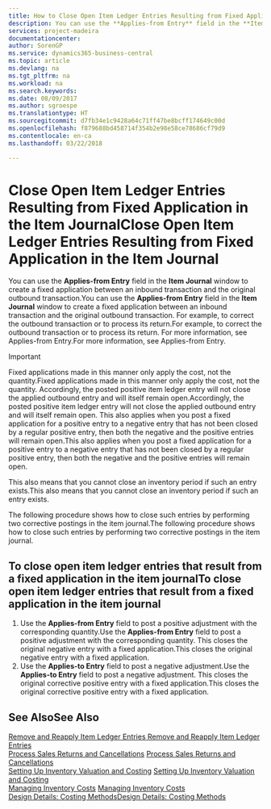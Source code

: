 ```yaml
---
title: How to Close Open Item Ledger Entries Resulting from Fixed Application in the Item Journal | Microsoft Docs
description: You can use the **Applies-from Entry** field in the **Item Journal** window to create a fixed application between an inbound transaction and the original outbound transaction. For example, to correct the outbound transaction or to process its return.
services: project-madeira
documentationcenter: 
author: SorenGP
ms.service: dynamics365-business-central
ms.topic: article
ms.devlang: na
ms.tgt_pltfrm: na
ms.workload: na
ms.search.keywords: 
ms.date: 08/09/2017
ms.author: sgroespe
ms.translationtype: HT
ms.sourcegitcommit: d7fb34e1c9428a64c71ff47be8bcff174649c00d
ms.openlocfilehash: f879688bd458714f354b2e98e58ce78686cf79d9
ms.contentlocale: en-ca
ms.lasthandoff: 03/22/2018

---
```

# <a name="close-open-item-ledger-entries-resulting-from-fixed-application-in-the-item-journal"></a><span data-ttu-id="bc834-104">Close Open Item Ledger Entries Resulting from Fixed Application in the Item Journal</span><span class="sxs-lookup"><span data-stu-id="bc834-104">Close Open Item Ledger Entries Resulting from Fixed Application in the Item Journal</span></span>
<span data-ttu-id="bc834-105">You can use the **Applies-from Entry** field in the **Item Journal** window to create a fixed application between an inbound transaction and the original outbound transaction.</span><span class="sxs-lookup"><span data-stu-id="bc834-105">You can use the **Applies-from Entry** field in the **Item Journal** window to create a fixed application between an inbound transaction and the original outbound transaction.</span></span> <span data-ttu-id="bc834-106">For example, to correct the outbound transaction or to process its return.</span><span class="sxs-lookup"><span data-stu-id="bc834-106">For example, to correct the outbound transaction or to process its return.</span></span> <span data-ttu-id="bc834-107">For more information, see Applies-from Entry.</span><span class="sxs-lookup"><span data-stu-id="bc834-107">For more information, see Applies-from Entry.</span></span>  

> [!IMPORTANT]  
>  <span data-ttu-id="bc834-108">Fixed applications made in this manner only apply the cost, not the quantity.</span><span class="sxs-lookup"><span data-stu-id="bc834-108">Fixed applications made in this manner only apply the cost, not the quantity.</span></span> <span data-ttu-id="bc834-109">Accordingly, the posted positive item ledger entry will not close the applied outbound entry and will itself remain open.</span><span class="sxs-lookup"><span data-stu-id="bc834-109">Accordingly, the posted positive item ledger entry will not close the applied outbound entry and will itself remain open.</span></span> <span data-ttu-id="bc834-110">This also applies when you post a fixed application for a positive entry to a negative entry that has not been closed by a regular positive entry, then both the negative and the positive entries will remain open.</span><span class="sxs-lookup"><span data-stu-id="bc834-110">This also applies when you post a fixed application for a positive entry to a negative entry that has not been closed by a regular positive entry, then both the negative and the positive entries will remain open.</span></span>  
>   
>  <span data-ttu-id="bc834-111">This also means that you cannot close an inventory period if such an entry exists.</span><span class="sxs-lookup"><span data-stu-id="bc834-111">This also means that you cannot close an inventory period if such an entry exists.</span></span>  

<span data-ttu-id="bc834-112">The following procedure shows how to close such entries by performing two corrective postings in the item journal.</span><span class="sxs-lookup"><span data-stu-id="bc834-112">The following procedure shows how to close such entries by performing two corrective postings in the item journal.</span></span>  

## <a name="to-close-open-item-ledger-entries-that-result-from-a-fixed-application-in-the-item-journal"></a><span data-ttu-id="bc834-113">To close open item ledger entries that result from a fixed application in the item journal</span><span class="sxs-lookup"><span data-stu-id="bc834-113">To close open item ledger entries that result from a fixed application in the item journal</span></span>  

1.  <span data-ttu-id="bc834-114">Use the **Applies-from Entry** field to post a positive adjustment with the corresponding quantity.</span><span class="sxs-lookup"><span data-stu-id="bc834-114">Use the **Applies-from Entry** field to post a positive adjustment with the corresponding quantity.</span></span> <span data-ttu-id="bc834-115">This closes the original negative entry with a fixed application.</span><span class="sxs-lookup"><span data-stu-id="bc834-115">This closes the original negative entry with a fixed application.</span></span>  
2.  <span data-ttu-id="bc834-116">Use the **Applies-to Entry** field to post a negative adjustment.</span><span class="sxs-lookup"><span data-stu-id="bc834-116">Use the **Applies-to Entry** field to post a negative adjustment.</span></span> <span data-ttu-id="bc834-117">This closes the original corrective positive entry with a fixed application.</span><span class="sxs-lookup"><span data-stu-id="bc834-117">This closes the original corrective positive entry with a fixed application.</span></span>  

## <a name="see-also"></a><span data-ttu-id="bc834-118">See Also</span><span class="sxs-lookup"><span data-stu-id="bc834-118">See Also</span></span>  
[<span data-ttu-id="bc834-119"> Remove and Reapply Item Ledger Entries</span><span class="sxs-lookup"><span data-stu-id="bc834-119"> Remove and Reapply Item Ledger Entries</span></span>](finance-how-to-remove-and-reapply-item-entries.md)  
 <span data-ttu-id="bc834-120">[Process Sales Returns and Cancellations](sales-how-process-sales-returns-cancellations.md) </span><span class="sxs-lookup"><span data-stu-id="bc834-120">[Process Sales Returns and Cancellations](sales-how-process-sales-returns-cancellations.md) </span></span>  
 <span data-ttu-id="bc834-121">[Setting Up Inventory Valuation and Costing](finance-set-up-inventory-valuation-and-costing.md) </span><span class="sxs-lookup"><span data-stu-id="bc834-121">[Setting Up Inventory Valuation and Costing](finance-set-up-inventory-valuation-and-costing.md) </span></span>  
 <span data-ttu-id="bc834-122">[Managing Inventory Costs](finance-manage-inventory-costs.md) </span><span class="sxs-lookup"><span data-stu-id="bc834-122">[Managing Inventory Costs](finance-manage-inventory-costs.md) </span></span>  
 [<span data-ttu-id="bc834-123">Design Details: Costing Methods</span><span class="sxs-lookup"><span data-stu-id="bc834-123">Design Details: Costing Methods</span></span>](design-details-costing-methods.md)

